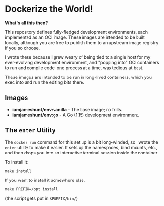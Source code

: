 Dockerize the World!
====================

**What's all this then?**

This repository defines fully-fledged development environments,
each implemented as an OCI image.  These images are intended to be
built locally, although you are free to publish them to an
upstream image registry if you so choose.

I wrote these because I grew weary of being tied to a single host
for my ever-evolving development environment, and "popping into"
OCI containers to run and compile code, one process at a time, was
tedious at best.

These images are intended to be run in long-lived containers,
which you exec into and run the editing bits there.

Images
------

 - **iamjameshunt/env:vanilla** - The base image; no frills.
 - **iamjameshunt/env:go** - A Go (1.15) development environment.

The `enter` Utility
-------------------

The `docker run` command for this set up is a bit long-winded, so
I wrote the `enter` utility to make it easier.  It sets up the
namespaces, bind mounts, etc., and then drops you into an
interactive terminal session inside the container.

To install it:

    make install

If you want to install it somewhere else:

    make PREFIX=/opt install

(the script gets put in `$PREFIX/bin/`)
